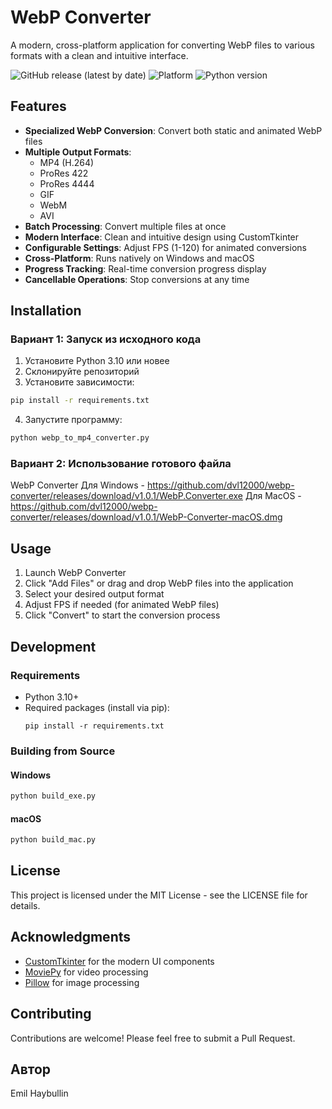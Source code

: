 # WebP Converter

A modern, cross-platform application for converting WebP files to various formats with a clean and intuitive interface.

![GitHub release (latest by date)](https://img.shields.io/github/v/release/dvl12000/webp-converter)
![Platform](https://img.shields.io/badge/platform-Windows%20%7C%20macOS-lightgrey)
![Python version](https://img.shields.io/badge/python-3.10-blue)

## Features

- **Specialized WebP Conversion**: Convert both static and animated WebP files
- **Multiple Output Formats**:
  - MP4 (H.264)
  - ProRes 422
  - ProRes 4444
  - GIF
  - WebM
  - AVI
- **Batch Processing**: Convert multiple files at once
- **Modern Interface**: Clean and intuitive design using CustomTkinter
- **Configurable Settings**: Adjust FPS (1-120) for animated conversions
- **Cross-Platform**: Runs natively on Windows and macOS
- **Progress Tracking**: Real-time conversion progress display
- **Cancellable Operations**: Stop conversions at any time

## Installation

### Вариант 1: Запуск из исходного кода

1. Установите Python 3.10 или новее
2. Склонируйте репозиторий
3. Установите зависимости:
```bash
pip install -r requirements.txt
```
4. Запустите программу:
```bash
python webp_to_mp4_converter.py
```

### Вариант 2: Использование готового файла

   WebP Converter
   Для Windows - https://github.com/dvl12000/webp-converter/releases/download/v1.0.1/WebP.Converter.exe
   Для MacOS - https://github.com/dvl12000/webp-converter/releases/download/v1.0.1/WebP-Converter-macOS.dmg

## Usage

1. Launch WebP Converter
2. Click "Add Files" or drag and drop WebP files into the application
3. Select your desired output format
4. Adjust FPS if needed (for animated WebP files)
5. Click "Convert" to start the conversion process

## Development

### Requirements
- Python 3.10+
- Required packages (install via pip):
  ```
  pip install -r requirements.txt
  ```

### Building from Source

#### Windows
```bash
python build_exe.py
```

#### macOS
```bash
python build_mac.py
```

## License

This project is licensed under the MIT License - see the LICENSE file for details.

## Acknowledgments

- [CustomTkinter](https://github.com/TomSchimansky/CustomTkinter) for the modern UI components
- [MoviePy](https://zulko.github.io/moviepy/) for video processing
- [Pillow](https://python-pillow.org/) for image processing

## Contributing

Contributions are welcome! Please feel free to submit a Pull Request.

## Автор

Emil Haybullin
